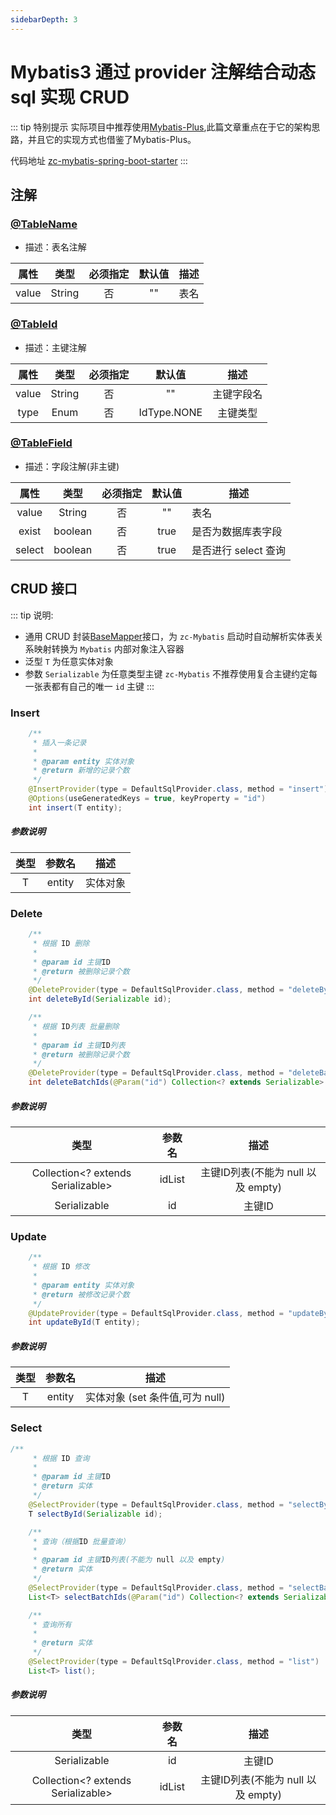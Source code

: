 ```yaml
---
sidebarDepth: 3
---
```


# Mybatis3 通过 provider 注解结合动态 sql 实现 CRUD

::: tip 特别提示
实际项目中推荐使用[Mybatis-Plus](/guide/db.md),此篇文章重点在于它的架构思路，并且它的实现方式也借鉴了Mybatis-Plus。

代码地址 [zc-mybatis-spring-boot-starter](https://gitee.com/zhangquansheng/zhengcheng-parent/tree/master/zc-mybatis-spring-boot-starter)
:::

## 注解

### [@TableName](https://gitee.com/zhangquansheng/zhengcheng-parent/blob/master/zc-mybatis-spring-boot-starter/src/main/java/com/zhengcheng/mybatis/annotation/TableName.java)
- 描述：表名注解

| 属性 | 类型 | 必须指定 | 默认值 | 描述 |
| :-: | :-: | :-: | :-: | --- |
| value | String | 否 | "" | 表名 |


### [@TableId](https://gitee.com/zhangquansheng/zhengcheng-parent/blob/master/zc-mybatis-spring-boot-starter/src/main/java/com/zhengcheng/mybatis/annotation/TableId.java)
- 描述：主键注解

| 属性 | 类型 | 必须指定 | 默认值 | 描述 |
| :-: | :-: | :-: | :-: | :-: |
| value | String | 否 | "" | 主键字段名 |
| type | Enum | 否 | IdType.NONE | 主键类型 |



### [@TableField](https://gitee.com/zhangquansheng/zhengcheng-parent/blob/master/zc-mybatis-spring-boot-starter/src/main/java/com/zhengcheng/mybatis/annotation/TableField.java)
- 描述：字段注解(非主键)

| 属性 | 类型 | 必须指定 | 默认值 | 描述 |
| :-: | :-: | :-: | :-: | --- |
| value | String | 否 | "" | 表名 |
| exist | boolean | 否 | true | 是否为数据库表字段 |
| select | boolean | 否 | true | 是否进行 select 查询 |


## CRUD 接口

::: tip 说明:
- 通用 CRUD 封装[BaseMapper](https://gitee.com/zhangquansheng/zhengcheng-parent/blob/master/zc-mybatis-spring-boot-starter/src/main/java/com/zhengcheng/mybatis/mapper/BaseMapper.java)接口，为 `zc-Mybatis` 启动时自动解析实体表关系映射转换为 `Mybatis` 内部对象注入容器
- 泛型 `T` 为任意实体对象
- 参数 `Serializable` 为任意类型主键 `zc-Mybatis` 不推荐使用复合主键约定每一张表都有自己的唯一 `id` 主键
:::

### Insert
``` java
    /**
     * 插入一条记录
     *
     * @param entity 实体对象
     * @return 新增的记录个数
     */
    @InsertProvider(type = DefaultSqlProvider.class, method = "insert")
    @Options(useGeneratedKeys = true, keyProperty = "id")
    int insert(T entity);
```
##### 参数说明
| 类型 | 参数名 | 描述 |
| :-: | :-: | :-: |
| T | entity | 实体对象 |

### Delete
``` java
    /**
     * 根据 ID 删除
     *
     * @param id 主键ID
     * @return 被删除记录个数
     */
    @DeleteProvider(type = DefaultSqlProvider.class, method = "deleteById")
    int deleteById(Serializable id);

    /**
     * 根据 ID列表 批量删除
     *
     * @param id 主键ID列表
     * @return 被删除记录个数
     */
    @DeleteProvider(type = DefaultSqlProvider.class, method = "deleteBatchIds")
    int deleteBatchIds(@Param("id") Collection<? extends Serializable> id);
```
##### 参数说明
| 类型 | 参数名 | 描述 |
| :-: | :-: | :-: |
| Collection&#60;? extends Serializable&#62; | idList | 主键ID列表(不能为 null 以及 empty) |
| Serializable | id | 主键ID |

### Update
``` java
    /**
     * 根据 ID 修改
     *
     * @param entity 实体对象
     * @return 被修改记录个数
     */
    @UpdateProvider(type = DefaultSqlProvider.class, method = "updateById")
    int updateById(T entity);
```
##### 参数说明
| 类型 | 参数名 | 描述 |
| :-: | :-: | :-: |
| T | entity | 实体对象 (set 条件值,可为 null) |


### Select
``` java
/**
     * 根据 ID 查询
     *
     * @param id 主键ID
     * @return 实体
     */
    @SelectProvider(type = DefaultSqlProvider.class, method = "selectById")
    T selectById(Serializable id);

    /**
     * 查询（根据ID 批量查询）
     *
     * @param id 主键ID列表(不能为 null 以及 empty)
     * @return 实体
     */
    @SelectProvider(type = DefaultSqlProvider.class, method = "selectBatchIds")
    List<T> selectBatchIds(@Param("id") Collection<? extends Serializable> id);

    /**
     * 查询所有
     *
     * @return 实体
     */
    @SelectProvider(type = DefaultSqlProvider.class, method = "list")
    List<T> list();
```
##### 参数说明
| 类型 | 参数名 | 描述 |
| :-: | :-: | :-: |
| Serializable | id | 主键ID |
| Collection&#60;? extends Serializable&#62; | idList | 主键ID列表(不能为 null 以及 empty) |